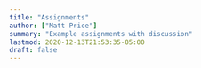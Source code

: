 ```yaml
---
title: "Assignments"
author: ["Matt Price"]
summary: "Example assignments with discussion"
lastmod: 2020-12-13T21:53:35-05:00
draft: false
---
```


